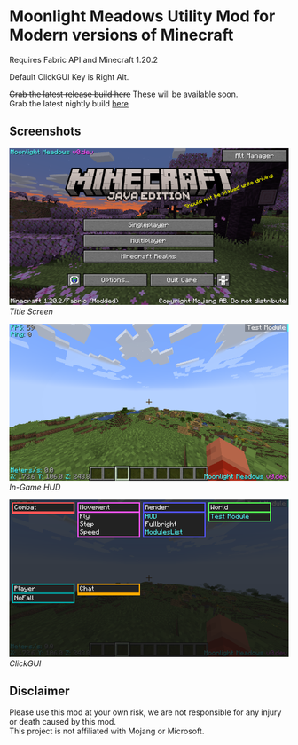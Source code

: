 # Moonlight Meadows Utility Mod for Modern versions of Minecraft

Requires Fabric API and Minecraft 1.20.2

Default ClickGUI Key is Right Alt.

~~Grab the latest release build [here](https://github.com/kawaiizenbo/MoonlightMeadows/releases)~~ These will be available soon.  
Grab the latest nightly build [here](https://nightly.link/kawaiizenbo/MoonlightMeadows/workflows/build/main/Artifacts.zip)

## Screenshots
![Title Screen](./readme-assets/title.png)  
*Title Screen*  
  
![In-Game HUD](./readme-assets/ingame.png)  
*In-Game HUD*  
  
![ClickGUI](./readme-assets/clickgui.png)  
*ClickGUI*  
  

## Disclaimer
Please use this mod at your own risk, we are not responsible for any injury or death caused by this mod.  
This project is not affiliated with Mojang or Microsoft.  
